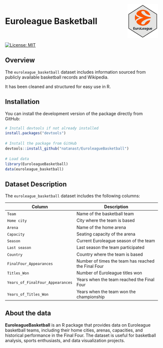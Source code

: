 
<br> <img src="man/figures/logo_nobg.png" align="right" width="100"/>

# Euroleague Basketball <br> <br>

[![License:
MIT](https://img.shields.io/badge/License-MIT-yellow.svg)](LICENSE)

## Overview

The `euroleague_basketball` dataset includes information sourced from
publicly available basketball records and Wikipedia.

It has been cleaned and structured for easy use in R.

## Installation

You can install the development version of the package directly from
GitHub:

``` r
# Install devtools if not already installed
install.packages("devtools")

# Install the package from GitHub
devtools::install_github("natanast/EuroleagueBasketball")

# Load data
library(EuroleagueBasketball)
data(euroleague_basketball)
```

## Dataset Description

The `euroleague_basketball` dataset includes the following columns:

| **Column** | **Description** |
|----|----|
| `Team` | Name of the basketball team |
| `Home city` | City where the team is based |
| `Arena` | Name of the home arena |
| `Capacity` | Seating capacity of the arena |
| `Season` | Current Euroleague season of the team |
| `Last season` | Last season the team participated |
| `Country` | Country where the team is based |
| `FinalFour_Appearances` | Number of times the team has reached the Final Four |
| `Titles_Won` | Number of Euroleague titles won |
| `Years_of_FinalFour_Appearances` | Years when the team reached the Final Four |
| `Years_of_Titles_Won` | Years when the team won the championship |

## About the data

**EuroleagueBasketball** is an R package that provides data on
Euroleague basketball teams, including their home cities, arenas,
capacities, and historical performance in the Final Four. The dataset is
useful for basketball analysis, sports enthusiasts, and data
visualization projects.
                                          
